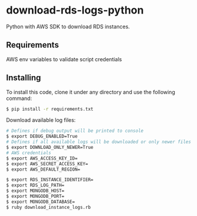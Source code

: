 # download-rds-logs-python
Python with AWS SDK to download RDS instances.

Requirements
------------

AWS env variables to validate script credentials

Installing
----------

To install this code, clone it under any directory and use the following command:
```sh
$ pip install -r requirements.txt
```

Download available log files:
```sh
# Defines if debug output will be printed to console
$ export DEBUG_ENABLED=True
# Defines if all available logs will be downloaded or only newer files (1 day)
$ export DOWNLOAD_ONLY_NEWER=True
# AWS credentials
$ export AWS_ACCESS_KEY_ID=
$ export AWS_SECRET_ACCESS_KEY=
$ export AWS_DEFAULT_REGION=

$ export RDS_INSTANCE_IDENTIFIER=
$ export RDS_LOG_PATH=
$ export MONGODB_HOST=
$ export MONGODB_PORT=
$ export MONGODB_DATABASE=
$ ruby download_instance_logs.rb
```